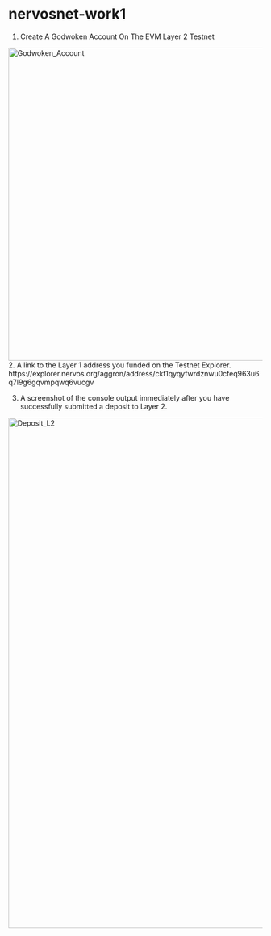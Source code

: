 # nervosnet-work1
1. Create A Godwoken Account On The EVM Layer 2 Testnet
<img width="620" alt="Godwoken_Account" src="https://user-images.githubusercontent.com/88662107/128827841-6d83acb4-9a39-49d9-9e25-41c0d745944a.png">
2. A link to the Layer 1 address you funded on the Testnet Explorer.
  https://explorer.nervos.org/aggron/address/ckt1qyqyfwrdznwu0cfeq963u6q7l9g6gqvmpqwq6vucgv

3. A screenshot of the console output immediately after you have successfully submitted a deposit to Layer 2.
<img width="1011" alt="Deposit_L2" src="https://user-images.githubusercontent.com/88662107/128827929-3bcb6593-d0bb-407c-8a49-251be65f47f4.png">

